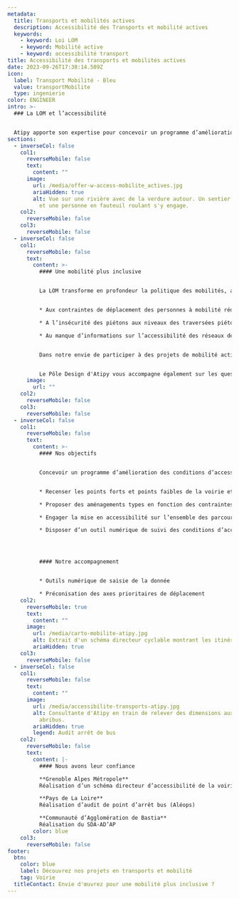 ```yaml
---
metadata:
  title: Transports et mobilités actives
  description: Accessibilité des Transports et mobilité actives
  keywords:
    - keyword: Loi LOM
    - keyword: Mobilité active
    - keyword: accessibilité transport
title: Accessibilité des transports et mobilités actives
date: 2023-09-26T17:38:14.509Z
icon:
  label: Transport Mobilité - Bleu
  value: transportMobilite
  type: ingenierie
color: ENGINEER
intro: >-
  ### La LOM et l’accessibilité 


  Atipy apporte son expertise pour concevoir un programme d’amélioration des conditions d’accessibilité et de sécurité dans les mobilités.
sections:
  - inverseCol: false
    col1:
      reverseMobile: false
      text:
        content: ""
      image:
        url: /media/offer-w-access-mobilite_actives.jpg
        ariaHidden: true
        alt: Vue sur une rivière avec de la verdure autour. Un sentier longe la rivière
          et une personne en fauteuil roulant s'y engage.
    col2:
      reverseMobile: false
    col3:
      reverseMobile: false
  - inverseCol: false
    col1:
      reverseMobile: false
      text:
        content: >-
          #### Une mobilité plus inclusive


          La LOM transforme en profondeur la politique des mobilités, avec un objectif simple : des transports du quotidien à la fois plus faciles, moins coûteux et plus propres afin de faire face : 


          * Aux contraintes de déplacement des personnes à mobilité réduite 

          * A l’insécurité des piétons aux niveaux des traversées piétonnes et points d’arrêts de transport en commun 

          * Au manque d’informations sur l’accessibilité des réseaux de transport collectif et portions de voirie autour des arrêts de bus (200 m)


          Dans notre envie de participer à des projets de mobilité active, l’équipe d’Atipy mutualise ses compétences avec des partenaires experts en mobilité pour vous accompagner à la mise en place d’un schéma directeur des mobilités plus inclusif.


          L﻿e Pôle Design d'Atipy vous accompagne également sur les questions de [design des mobilités](https://atipy.fr/expertises/design/design-des-mobilites) : jalonnement signalétique, signalétique accessible, création d’identité de territoire cyclable...
      image:
        url: ""
    col2:
      reverseMobile: false
    col3:
      reverseMobile: false
  - inverseCol: false
    col1:
      reverseMobile: false
      text:
        content: >-
          #### Nos objectifs


          Concevoir un programme d’amélioration des conditions d’accessibilité et de sécurité :


          * Recenser les points forts et points faibles de la voirie et des points d’arrêts de transport en commun

          * Proposer des aménagements types en fonction des contraintes existantes

          * Engager la mise en accessibilité sur l’ensemble des parcours voyageurs

          * Disposer d’un outil numérique de suivi des conditions d’accessibilité




          #### Notre accompagnement


          * Outils numérique de saisie de la donnée

          * Préconisation des axes prioritaires de déplacement
    col2:
      reverseMobile: true
      text:
        content: ""
      image:
        url: /media/carto-mobilite-atipy.jpg
        alt: Extrait d'un schéma directeur cyclable montrant les itinéraires analysés.
        ariaHidden: true
    col3:
      reverseMobile: false
  - inverseCol: false
    col1:
      reverseMobile: false
      text:
        content: ""
      image:
        url: /media/accessibilite-transports-atipy.jpg
        alt: Consultante d'Atipy en train de relever des dimensions aux abords d'un
          abribus.
        ariaHidden: true
        legend: Audit arrêt de bus
    col2:
      reverseMobile: false
      text:
        content: |-
          #### Nous avons leur confiance

          **Grenoble Alpes Métropole**
          Réalisation d’un schéma directeur d’accessibilité de la voirie 

          **Pays de La Loire** 
          Réalisation d’audit de point d’arrêt bus (Aléops) 

          **Communauté d’Agglomération de Bastia** 
          Réalisation du SDA-AD’AP
        color: blue
    col3:
      reverseMobile: false
footer:
  btn:
    color: blue
    label: Découvrez nos projets en transports et mobilité
    tag: Voirie
  titleContact: Envie d'œuvrez pour une mobilité plus inclusive ?
---
```

